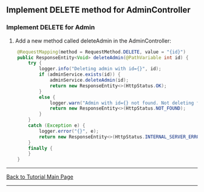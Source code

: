 ## Implement DELETE method for AdminController

### Implement DELETE for Admin

1. Add a new method called deleteAdmin in the AdminController:
```Java
    @RequestMapping(method = RequestMethod.DELETE, value = "{id}")
    public ResponseEntity<Void> deleteAdmin(@PathVariable int id) {
        try {
            logger.info("Deleting admin with id={}", id);
            if (adminService.exists(id)) {
                adminService.deleteAdmin(id);
                return new ResponseEntity<>(HttpStatus.OK);
            }
            else {
                logger.warn("Admin with id={} not found. Not deleting from database.", id);
                return new ResponseEntity<>(HttpStatus.NOT_FOUND);
            }
        }
        catch (Exception e) {
            logger.error("{}", e);
            return new ResponseEntity<>(HttpStatus.INTERNAL_SERVER_ERROR);
        }
        finally {
        }
    }
```

<hr />
<a href="/tutorials" class="btn" >Back to Tutorial Main Page</a>
<hr />

